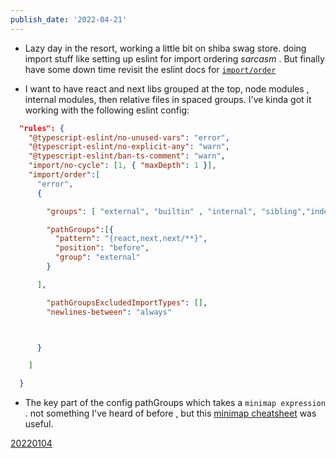 ```yaml
---
publish_date: '2022-04-21'
---
```


- Lazy day in the resort, working a little bit on shiba swag store. doing import stuff like setting up eslint for import ordering _sarcasm_ . But finally have some down time revisit the eslint docs for [`import/order`](https://github.com/import-js/eslint-plugin-import/blob/main/docs/rules/order.md)

- I want to have react and next libs grouped at the top, node modules , internal modules, then relative files in spaced groups. I've kinda got it working with the following eslint config:

```json
  "rules": {
    "@typescript-eslint/no-unused-vars": "error",
    "@typescript-eslint/no-explicit-any": "warn",
    "@typescript-eslint/ban-ts-comment": "warn",
    "import/no-cycle": [1, { "maxDepth": 1 }],
    "import/order":[
      "error",
      {

        "groups": [ "external", "builtin" , "internal", "sibling","index" , "type" ],

        "pathGroups":[{
          "pattern": "{react,next,next/**}",
          "position": "before",
          "group": "external"
        }

      ],

        "pathGroupsExcludedImportTypes": [],
        "newlines-between": "always"



      }

    ]

  }

```

- The key part of the config pathGroups which takes a `minimap expression` . not something I've heard of before , but this [minimap cheatsheet](https://github.com/motemen/minimatch-cheat-sheet) was useful.

[20220104](20220104.md)
